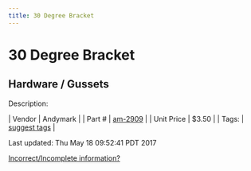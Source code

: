 ```yaml
---
title: 30 Degree Bracket
---
```


# 30 Degree Bracket
## Hardware / Gussets
Description: 	 

| Vendor | Andymark | 
| Part # | [am-2909](http://www.andymark.com/product-p/am-2909.htm) | 
| Unit Price | $3.50 | 
| Tags: | [suggest tags](https://docs.google.com/forms/d/e/1FAIpQLSeWyY8v3RgOty-MyWmh9U0iivNYN_molChYyS-0U-o-kOAv_g/viewform) | 

Last updated: Thu May 18 09:52:41 PDT 2017

 [Incorrect/Incomplete information?](https://docs.google.com/forms/d/e/1FAIpQLSeWyY8v3RgOty-MyWmh9U0iivNYN_molChYyS-0U-o-kOAv_g/viewform)